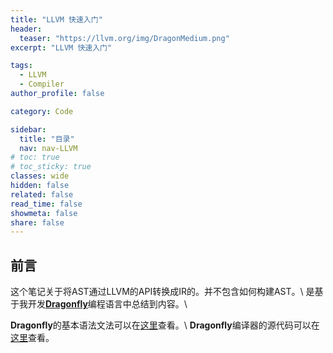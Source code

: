 ```yaml
---
title: "LLVM 快速入门"
header:
  teaser: "https://llvm.org/img/DragonMedium.png"
excerpt: "LLVM 快速入门"

tags:
  - LLVM
  - Compiler
author_profile: false

category: Code

sidebar:
  title: "目录"
  nav: nav-LLVM
# toc: true
# toc_sticky: true
classes: wide
hidden: false
related: false
read_time: false
showmeta: false
share: false
---
```



## 前言
这个笔记关于将AST通过LLVM的API转换成IR的。并不包含如何构建AST。\\
是基于我开发[**Dragonfly**](http://dragonfly-lang.org/)编程语言中总结到内容。\\

**Dragonfly**的基本语法文法可以在[这里](http://www.dragonfly-lang.org/#/en-us/lexical)查看。\\
**Dragonfly**编译器的源代码可以在[这里](https://github.com/Asixa/Dragonfly/tree/development)查看。


